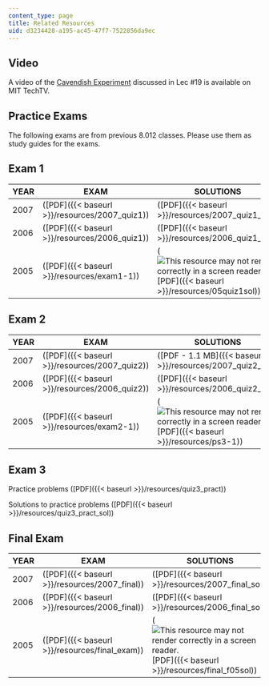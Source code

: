 ```yaml
---
content_type: page
title: Related Resources
uid: d3234428-a195-ac45-47f7-7522856da9ec
---
```


Video
-----

A video of the [Cavendish Experiment](http://techtv.mit.edu/videos/1050-cavendish-experiment) discussed in Lec #19 is available on MIT TechTV.

Practice Exams
--------------

The following exams are from previous 8.012 classes. Please use them as study guides for the exams.

Exam 1
------

| YEAR | EXAM | SOLUTIONS |
| --- | --- | --- |
| 2007 | ([PDF]({{< baseurl >}}/resources/2007_quiz1)) | ([PDF]({{< baseurl >}}/resources/2007_quiz1_sol)) |
| 2006 | ([PDF]({{< baseurl >}}/resources/2006_quiz1)) | ([PDF]({{< baseurl >}}/resources/2006_quiz1_sol)) |
| 2005 | ([PDF]({{< baseurl >}}/resources/exam1-1)) | (![This resource may not render correctly in a screen reader.](/images/inacessible.gif)[PDF]({{< baseurl >}}/resources/05quiz1sol)) 

Exam 2
------

| YEAR | EXAM | SOLUTIONS |
| --- | --- | --- |
| 2007 | ([PDF]({{< baseurl >}}/resources/2007_quiz2)) | ([PDF - 1.1 MB]({{< baseurl >}}/resources/2007_quiz2_sol)) |
| 2006 | ([PDF]({{< baseurl >}}/resources/2006_quiz2)) | ([PDF]({{< baseurl >}}/resources/2006_quiz2_sol)) |
| 2005 | ([PDF]({{< baseurl >}}/resources/exam2-1)) | (![This resource may not render correctly in a screen reader.](/images/inacessible.gif)[PDF]({{< baseurl >}}/resources/ps3-1)) 

Exam 3
------

Practice problems ([PDF]({{< baseurl >}}/resources/quiz3_pract))

Solutions to practice problems ([PDF]({{< baseurl >}}/resources/quiz3_pract_sol))

Final Exam
----------

| YEAR | EXAM | SOLUTIONS |
| --- | --- | --- |
| 2007 | ([PDF]({{< baseurl >}}/resources/2007_final)) | ([PDF]({{< baseurl >}}/resources/2007_final_sol)) |
| 2006 | ([PDF]({{< baseurl >}}/resources/2006_final)) | ([PDF]({{< baseurl >}}/resources/2006_final_sol)) |
| 2005 | ([PDF]({{< baseurl >}}/resources/final_exam)) | (![This resource may not render correctly in a screen reader.](/images/inacessible.gif)[PDF]({{< baseurl >}}/resources/final_f05sol))